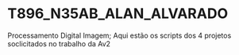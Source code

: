 # T896_N35AB_ALAN_ALVARADO
Processamento Digital Imagem;
Aqui estão os scripts dos 4 projetos soclicitados no trabalho da Av2
